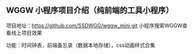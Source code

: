 ## WGGW 小程序项目介绍（纯前端的工具小程序）

项目地址：https://github.com/SSDWGG/wggw_mini.git   小程序搜索WGGW查看线上项目效果

功能：时间钟表，前端备忘录（数据本地存储），css动画样式合集



